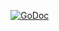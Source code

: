 [![GoDoc](https://godoc.org/github.com/jellevandenhooff/dkim?status.svg)](https://godoc.org/github.com/jellevandenhooff/dkim)
